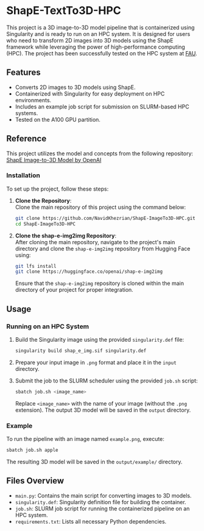 
# ShapE-TextTo3D-HPC

This project is a 3D image-to-3D model pipeline that is containerized using Singularity and is ready to run on an HPC system. It is designed for users who need to transform 2D images into 3D models using the ShapE framework while leveraging the power of high-performance computing (HPC). The project has been successfully tested on the HPC system at [FAU](https://hpc.fau.de/).

## Features
- Converts 2D images to 3D models using ShapE.
- Containerized with Singularity for easy deployment on HPC environments.
- Includes an example job script for submission on SLURM-based HPC systems.
- Tested on the A100 GPU partition.

## Reference
This project utilizes the model and concepts from the following repository:
[ShapE Image-to-3D Model by OpenAI](https://huggingface.co/openai/shap-e-img2img)

### Installation

To set up the project, follow these steps:

1. **Clone the Repository**:  
   Clone the main repository of this project using the command below:

   ```bash
   git clone https://github.com/NavidKhezrian/ShapE-ImageTo3D-HPC.git
   cd ShapE-ImageTo3D-HPC
   ```

2. **Clone the shap-e-img2img Repository**:  
   After cloning the main repository, navigate to the project's main directory and clone the `shap-e-img2img` repository from Hugging Face using:

   ```bash
   git lfs install
   git clone https://huggingface.co/openai/shap-e-img2img
   ```

   Ensure that the `shap-e-img2img` repository is cloned within the main directory of your project for proper integration.


## Usage

### Running on an HPC System
1. Build the Singularity image using the provided `singularity.def` file:
    ```bash
    singularity build shap_e_img.sif singularity.def
    ```

2. Prepare your input image in `.png` format and place it in the `input` directory.

3. Submit the job to the SLURM scheduler using the provided `job.sh` script:
    ```bash
    sbatch job.sh <image_name>
    ```
   Replace `<image_name>` with the name of your image (without the `.png` extension). The output 3D model will be saved in the `output` directory.

### Example
To run the pipeline with an image named `example.png`, execute:
```bash
sbatch job.sh apple
```
The resulting 3D model will be saved in the `output/example/` directory.

## Files Overview
- `main.py`: Contains the main script for converting images to 3D models.
- `singularity.def`: Singularity definition file for building the container.
- `job.sh`: SLURM job script for running the containerized pipeline on an HPC system.
- `requirements.txt`: Lists all necessary Python dependencies.



